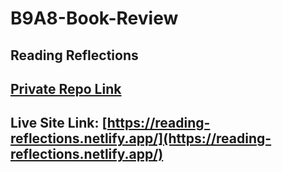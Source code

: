 # B9A8-Book-Review

## Reading Reflections

## [Private Repo Link](https://github.com/programming-hero-web-course-4/b9a8-book-vibe-maasajal)

## Live Site Link: [https://reading-reflections.netlify.app/](https://reading-reflections.netlify.app/)
